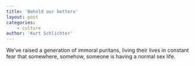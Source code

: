 ```yaml
---
title: 'Behold our betters'
layout: post
categories:
    - culture
author: 'Kurt Schlichter'
---
```


We’ve raised a generation of immoral puritans, living their lives in constant fear that somewhere, somehow, someone is having a normal sex life.